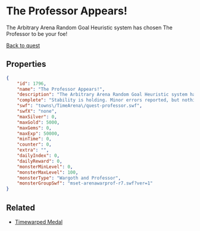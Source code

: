 # The Professor Appears!

The Arbitrary Arena Random Goal Heuristic system has chosen The Professor to be your foe!

[Back to quest](../quests.md)

## Properties

```json
{
    "id": 1796,
    "name": "The Professor Appears!",
    "description": "The Arbitrary Arena Random Goal Heuristic system has chosen The Professor to be your foe!",
    "complete": "Stability is holding. Minor errors reported, but nothing we can't fix.",
    "swf": "towns\/TimeArena\/quest-professor.swf",
    "swfX": "none",
    "maxSilver": 0,
    "maxGold": 5000,
    "maxGems": 0,
    "maxExp": 50000,
    "minTime": 0,
    "counter": 0,
    "extra": "",
    "dailyIndex": 0,
    "dailyReward": 0,
    "monsterMinLevel": 0,
    "monsterMaxLevel": 100,
    "monsterType": "Wargoth and Professor",
    "monsterGroupSwf": "mset-arenawarprof-r7.swf?ver=1"
}
```

## Related

- [Timewarped Medal](../items/18514-timewarped-medal.md)

